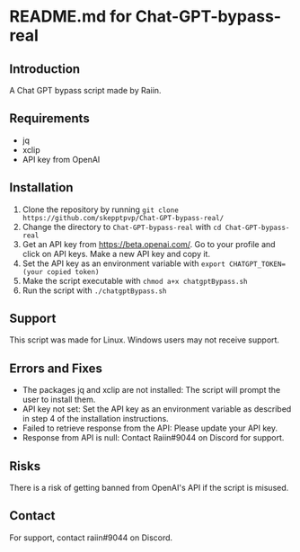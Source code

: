 # README.md for Chat-GPT-bypass-real

## Introduction
A Chat GPT bypass script made by Raiin.

## Requirements
- jq 
- xclip
- API key from OpenAI 

## Installation
1. Clone the repository by running `git clone https://github.com/skepptpvp/Chat-GPT-bypass-real/`
2. Change the directory to `Chat-GPT-bypass-real` with `cd Chat-GPT-bypass-real`
3. Get an API key from https://beta.openai.com/. Go to your profile and click on API keys. Make a new API key and copy it.
4. Set the API key as an environment variable with `export CHATGPT_TOKEN=(your copied token)`
5. Make the script executable with `chmod a+x chatgptBypass.sh`
6. Run the script with `./chatgptBypass.sh`

## Support
This script was made for Linux. Windows users may not receive support.

## Errors and Fixes
- The packages jq and xclip are not installed: The script will prompt the user to install them.
- API key not set: Set the API key as an environment variable as described in step 4 of the installation instructions.
- Failed to retrieve response from the API: Please update your API key.
- Response from API is null: Contact Raiin#9044 on Discord for support.

## Risks
There is a risk of getting banned from OpenAI's API if the script is misused.

## Contact
For support, contact raiin#9044 on Discord.
